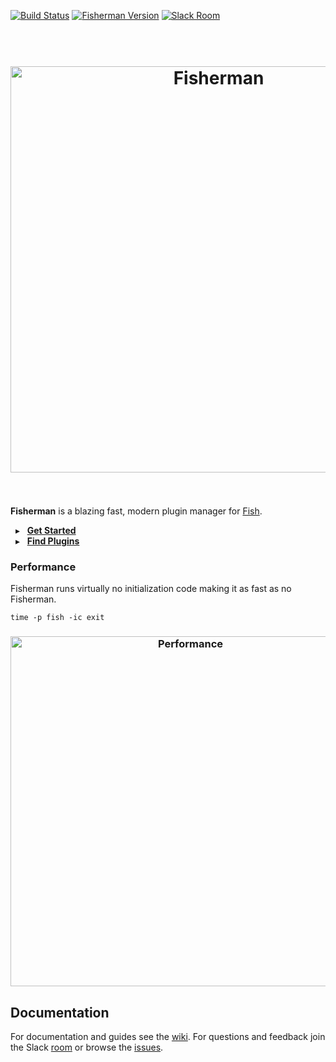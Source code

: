[![Build Status][travis-badge]][travis-link]
[![Fisherman Version][version-badge]][version-link]
[![Slack Room][slack-badge]][slack-link]

<a name="fisherman"></a>

<h1 align="center">
    <br>
    <a href="http://fisherman.sh">
    <img
        alt="Fisherman"
        width=650px
        src="https://rawgit.com/fisherman/logo/master/fisherman-black-white.svg">
    </a>
    <br>
    <br>
</h1>

**Fisherman** is a blazing fast, modern plugin manager for [Fish](http://fishshell.com/).

&nbsp; ▸ &nbsp; **[Get Started]**<br>
&nbsp; ▸ &nbsp; **[Find Plugins]**


### Performance

Fisherman runs virtually no initialization code making it as fast as no Fisherman.

```fish
time -p fish -ic exit
```

<h3 align="center">
    <a href="https://github.com/fisherman/fisherman/wiki/Performance">
        <img
            width=560px
            alt="Performance"
            src="https://cloud.githubusercontent.com/assets/8317250/13278821/b43c29f8-db16-11e5-837d-42f19d1dd19d.png">
    </a>
</p>



## Documentation

For documentation and guides see the [wiki]. For questions and feedback join the Slack [room][slack-link] or browse the [issues].

[travis-link]: https://travis-ci.org/fisherman/fisherman
[travis-badge]: https://img.shields.io/travis/fisherman/fisherman.svg?style=flat-square
[version-badge]: https://img.shields.io/badge/latest-v0.8.0-00B9FF.svg?style=flat-square
[version-link]: https://github.com/fisherman/fisherman/releases
[slack-link]: https://fisherman-wharf.herokuapp.com/
[slack-badge]: https://img.shields.io/badge/slack-join%20the%20chat-00B9FF.svg?style=flat-square

[fish]: https://github.com/fish-shell/fish-shell
[Get Started]: https://github.com/fisherman/fisherman/wiki/Quickstart-Guide
[Find Plugins]: http://fisherman.sh/#search

[wiki]: https://github.com/fisherman/fisherman/wiki
[issues]: http://github.com/fisherman/fisherman/issues
[more]: https://github.com/fisherman/fisherman/issues/69#issuecomment-179661994
